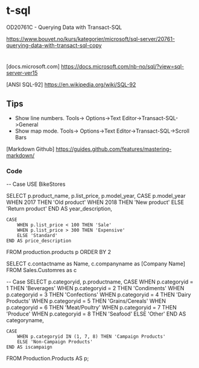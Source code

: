 # t-sql
OD20761C - Querying Data with Transact-SQL

https://www.bouvet.no/kurs/kategorier/microsoft/sql-server/20761-querying-data-with-transact-sql-copy

# 
[docs.microsoft.com] https://docs.microsoft.com/nb-no/sql/?view=sql-server-ver15

[ANSI SQL-92] https://en.wikipedia.org/wiki/SQL-92


## Tips
* Show line numbers. Tools-> Options->Text Editor->Transact-SQL->General
* Show map mode. Tools-> Options->Text Editor->Transact-SQL->Scroll Bars


[Markdown Github] https://guides.github.com/features/mastering-markdown/



### Code


-- Case
USE BikeStores

SELECT p.product_name, p.list_price, p.model_year,
	CASE p.model_year
		WHEN 2017 THEN 'Old product'
		WHEN 2018 THEN 'New product'
		ELSE 'Return product'
	END AS year_description,

	CASE 
		WHEN p.list_price < 100 THEN 'Sale'
		WHEN p.list_price > 300 THEN 'Expensive'
		ELSE 'Standard'
	END AS price_description
FROM production.products p
ORDER BY 2

SELECT c.contactname as Name, c.companyname as [Company Name]
FROM Sales.Customres as c


-- Case
SELECT p.categoryid, p.productname,
	CASE
		WHEN p.categoryid = 1 THEN 'Beverages'
		WHEN p.categoryid = 2 THEN 'Condiments'
		WHEN p.categoryid = 3 THEN 'Confections'
		WHEN p.categoryid = 4 THEN 'Dairy Products'
		WHEN p.categoryid = 5 THEN 'Grains/Cereals'
		WHEN p.categoryid = 6 THEN 'Meat/Poultry'
		WHEN p.categoryid = 7 THEN 'Produce'
		WHEN p.categoryid = 8 THEN 'Seafood'
		ELSE 'Other'
	END AS categoryname,

	CASE
		WHEN p.categoryid IN (1, 7, 8) THEN 'Campaign Products'
		ELSE 'Non-Campaign Products'
	END AS iscampaign

FROM Production.Products AS p;
